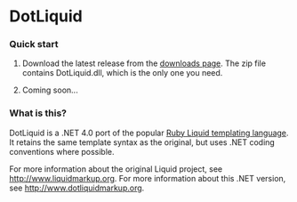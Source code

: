 # DotLiquid

### Quick start

1. Download the latest release from the [downloads page](http://github.com/formosatek/dotliquid/downloads).
   The zip file contains DotLiquid.dll, which is the only one you need.

2. Coming soon...

### What is this?

DotLiquid is a .NET 4.0 port of the popular [Ruby Liquid templating language](http://www.liquidmarkup.org).
It retains the same template syntax as the original, but uses .NET coding conventions where possible.

For more information about the original Liquid project, see <http://www.liquidmarkup.org>. For more information
about this .NET version, see <http://www.dotliquidmarkup.org>.